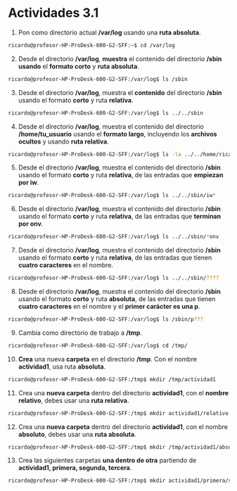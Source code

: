 # Actividades 3.1
1. Pon como directorio actual **/var/log** usando una **ruta absoluta**.
```sh
ricardo@profesor-HP-ProDesk-600-G2-SFF:~$ cd /var/log
```
2. Desde el directorio **/var/log**, **muestra** el contenido del directorio **/sbin usando** el **formato corto** y **ruta absoluta**.
```sh
ricardo@profesor-HP-ProDesk-600-G2-SFF:/var/log$ ls /sbin
```
3. Desde el directorio **/var/log**, muestra el **contenido** del directorio **/sbin** usando el formato **corto** y ruta **relativa**.
```sh
ricardo@profesor-HP-ProDesk-600-G2-SFF:/var/log$ ls ../../sbin
```
4. Desde el directorio **/var/log**, muestra el contenido del directorio **/home/tu_usuario** usando
el **formato largo**, incluyendo los **archivos ocultos** y usando **ruta relativa**.
```sh
ricardo@profesor-HP-ProDesk-600-G2-SFF:/var/log$ ls -la ../../home/ricardo/ 
```
5. Desde el directorio **/var/log**, muestra el contenido del directorio **/sbin** usando el formato
**corto** y ruta **relativa**, de las entradas que **empiezan por iw**.
```sh
ricardo@profesor-HP-ProDesk-600-G2-SFF:/var/log$ ls ../../sbin/iw*
```
6. Desde el directorio **/var/log**, muestra el contenido del directorio **/sbin** usando el formato
**corto** y ruta **relativa**, de las entradas que **terminan por onv**.
```sh
ricardo@profesor-HP-ProDesk-600-G2-SFF:/var/log$ ls ../../sbin/*onv
```
7. Desde el directorio **/var/log**, muestra el contenido del directorio **/sbin** usando el formato
**corto** y ruta **relativa**, de las entradas que tienen **cuatro caracteres** en el nombre.
```sh
ricardo@profesor-HP-ProDesk-600-G2-SFF:/var/log$ ls ../../sbin/????
```
8. Desde el directorio **/var/log**, muestra el contenido del directorio **/sbin** usando el formato **corto** y ruta **absoluta**, de las entradas que tienen **cuatro caracteres** en el nombre y el **primer carácter es una p**.
```sh
ricardo@profesor-HP-ProDesk-600-G2-SFF:/var/log$ ls /sbin/p???
```
9. Cambia como directorio de trabajo a **/tmp**.
```sh
ricardo@profesor-HP-ProDesk-600-G2-SFF:/var/log$ cd /tmp/
```
10. **Crea** una nueva **carpeta** en el directorio **/tmp**. Con el nombre **actividad1**, usa ruta **absoluta**.
```sh
ricardo@profesor-HP-ProDesk-600-G2-SFF:/tmp$ mkdir /tmp/actividad1
```
11. Crea una **nueva carpeta** dentro del directorio **actividad1**, con el **nombre relativo**, debes usar una **ruta relativa**.
```sh
ricardo@profesor-HP-ProDesk-600-G2-SFF:/tmp$ mkdir actividad1/relativo -v
```
12. Crea una **nueva carpeta** dentro del directorio **actividad1**, con el nombre **absoluto**, debes usar una **ruta absoluta**.
```sh
ricardo@profesor-HP-ProDesk-600-G2-SFF:/tmp$ mkdir /tmp/actividad1/absoluto -v
```
13. Crea las siguientes carpetas **una dentro de otra** partiendo de **actividad1, primera, segunda, tercera**.
```sh
ricardo@profesor-HP-ProDesk-600-G2-SFF:/tmp$ mkdir actividad1/primera/segunda/tercera -p
```
